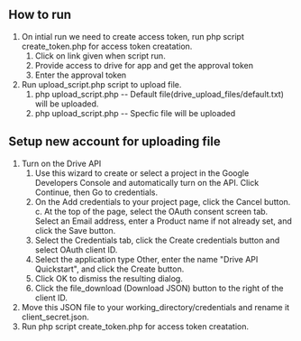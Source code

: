## How to run ##

1. On intial run we need to create access token, run php script create_token.php for access token creatation.
	1. Click on link given when script run.
	2. Provide access to drive for app and get the approval token
	3. Enter the approval token	
2. Run upload_script.php script to upload file.
	1. php upload_script.php   -- Default file(drive_upload_files/default.txt) will be uploaded.
	2. php upload_script.php <filepath> -- Specfic file will be uploaded

## Setup new account for uploading file ##

1. Turn on the Drive API
	1. Use this wizard to create or select a project in the Google Developers Console and automatically turn on the API. 		   Click Continue, then Go to credentials.
	2. On the Add credentials to your project page, click the Cancel button.
	c. At the top of the page, select the OAuth consent screen tab. Select an Email address, enter a Product name if not 		   already set, and click the Save button.
	3. Select the Credentials tab, click the Create credentials button and select OAuth client ID.
	4. Select the application type Other, enter the name "Drive API Quickstart", and click the Create button.
	5. Click OK to dismiss the resulting dialog.
	6. Click the file_download (Download JSON) button to the right of the client ID.
2. Move this JSON file to your working_directory/credentials and rename it client_secret.json.
3. Run php script create_token.php for access token creatation.
